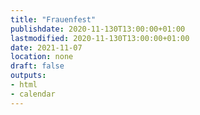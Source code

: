 ```yaml
---
title: "Frauenfest"
publishdate: 2020-11-130T13:00:00+01:00
lastmodified: 2020-11-130T13:00:00+01:00
date: 2021-11-07
location: none
draft: false
outputs:
- html
- calendar
---
```

